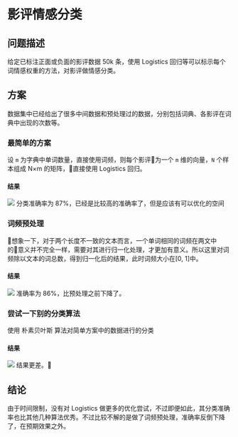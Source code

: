 # 影评情感分类

## 问题描述

给定已标注正面或负面的影评数据 50k 条，使用 Logistics 回归等可以标示每个词情感权重的方法，对影评做情感分类。

## 方案

数据集中已经给出了很多中间数据和预处理过的数据，分别包括词典、各影评在词典中出现的次数等。

### 最简单的方案

设 `m` 为字典中单词数量，直接使用词频，则每个影评为一个 `m` 维的向量，`N` 个样本组成 N×m 的矩阵，直接使用 Logistics 回归。

#### 结果

![](https://ws4.sinaimg.cn/large/006tNbRwly1fxnwfzkxszj30lk07mwfd.jpg)
分类准确率为 87%，已经是比较高的准确率了，但是应该有可以优化的空间

### 词频预处理

想象一下，对于两个长度不一致的文本而言，一个单词相同的词频在两文中的意义并不完全一样，需要对其进行归一化处理，才更加有意义。所以这里对词频除以文本的词总数，得到归一化后的结果，此时词频大小在[0, 1]中。

#### 结果

![](https://ws3.sinaimg.cn/large/006tNbRwly1fxnws0zllvj30l606iwf3.jpg)
准确率为 86%，比预处理之前下降了。

### 尝试一下别的分类算法

使用 朴素贝叶斯 算法对简单方案中的数据进行的分类

#### 结果

![](https://ws3.sinaimg.cn/large/006tNbRwly1fxnx6xvdo9j30l406gmxr.jpg)
结果更差。

## 结论

由于时间限制，没有对 Logistics 做更多的优化尝试，不过即便如此，其分类准确率也比其他几种算法优秀。不过比较不解的是做了词频预处理，准确率反倒下降了，在预期效果之外。